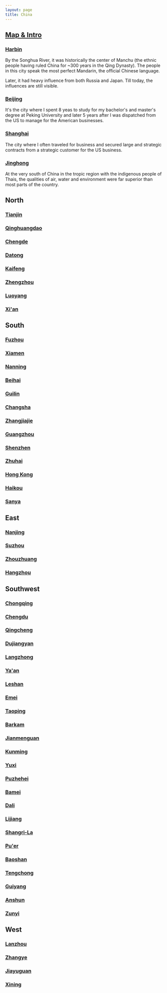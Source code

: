 ```yaml
---
layout: page
title: China
---
```


## [Map & Intro](https://goo.gl/maps/vTUQtzAE24vrnWG78)

### [Harbin](https://goo.gl/maps/RgSLbvTJa23sWhqx9)
By the Songhua River, it was historically the center of Manchu (the ethnic people having ruled China for ~300 years in the Qing Dynasty).  The people in this city speak the most perfect Mandarin, the official Chinese language.  

Later, it had heavy influence from both Russia and Japan.  Till today, the influences are still visible.

### [Beijing](https://goo.gl/maps/VaVb1NvrPwfKGX2K9)
It's the city where I spent 8 yeas to study for my bachelor's and master's degree at Peking University and later 5 years after I was dispatched from the US to manage for the American businesses.

### [Shanghai](https://goo.gl/maps/WnCxsjRFqfQrLah17)
The city where I often traveled for business and secured large and strategic contracts from a strategic customer for the US business.

### [Jinghong](https://goo.gl/maps/HA2DErZYrgFQkRHTA)
At the very south of China in the tropic region with the indigenous people of Thais, the qualities of air, water and environment were far superior than most parts of the country.

## North

### [Tianjin](https://goo.gl/maps/wnzAQjTSXXbTAcUR7)

### [Qinghuangdao](https://goo.gl/maps/XCH8M1EL77CaiAAp9)

### [Chengde](https://goo.gl/maps/f6mkmRccUo5o9xmP8)

### [Datong](https://goo.gl/maps/TG4EPaQYh3jrr1Bn9)

### [Kaifeng](https://goo.gl/maps/AFtFjiAiDitjLkNz8)

### [Zhengzhou](https://goo.gl/maps/p4mRFHESNUufqswd8)

### [Luoyang](https://goo.gl/maps/9rehD2vbrw3RgQxd6)

### [Xi'an](https://goo.gl/maps/u1ym5ci7GWVsV8kE9)


## South

### [Fuzhou](https://goo.gl/maps/tCJahd6VJdXgxK2W7)

### [Xiamen](https://goo.gl/maps/S69QekThpiUhE82P8)

### [Nanning](https://goo.gl/maps/2RNyPzQkMnDKmqd79)

### [Beihai](https://goo.gl/maps/4hT4AbwCzzsBt9Y46)

### [Guilin](https://goo.gl/maps/zmbTooFuGqwSLHk99)

### [Changsha](https://goo.gl/maps/hCQSJ4kxBT2pTM5v9)

### [Zhangjiajie](https://goo.gl/maps/ccBjpSjjRJbjZ1AX9)

### [Guangzhou](https://goo.gl/maps/quHNUHZQdu7WJygB7)

### [Shenzhen](https://goo.gl/maps/Rx6cVPJjv7hrDmsv5)

### [Zhuhai](https://goo.gl/maps/9cjxdQtEhnRBEtx19)

### [Hong Kong](https://goo.gl/maps/S9AENPW9Dy4zY7rt7)

### [Haikou](https://goo.gl/maps/kdDzbZCY2RSjaHaq5)

### [Sanya](https://goo.gl/maps/xAQoyxY4rMgdMr9u5)


## East

### [Nanjing](https://goo.gl/maps/3YQEks9mdxHDWqu9A)

### [Suzhou](https://goo.gl/maps/oeGDKYaycnsW8AEJ9)

### [Zhouzhuang](https://goo.gl/maps/cuorL4JTAB4zgtS6A)

### [Hangzhou](https://goo.gl/maps/e8fC97LdFDAfWQF27)


## Southwest

### [Chongqing](https://goo.gl/maps/JR7meF6zrEy6pCy8A)

### [Chengdu](https://goo.gl/maps/pvVnMvQDUfd2mgSaA)

### [Qingcheng](https://goo.gl/maps/uGEux1eXaNUSx9Xw5)

### [Dujiangyan](https://goo.gl/maps/8x2U86mCPrJj9LWCA)

### [Langzhong](https://goo.gl/maps/w5GWZpBLZhBRxEKq9)

### [Ya'an](https://goo.gl/maps/6EbZJhKBdz8pHr7S6)

### [Leshan](https://goo.gl/maps/sqJvdDMBA7kNRVydA)

### [Emei](https://goo.gl/maps/7kn7hPKuwXWKAN8k7)

### [Taoping](https://goo.gl/maps/VXGTA8WRevQZL92R8)

### [Barkam](https://goo.gl/maps/LFyM2HRE3Vw8zbp17)

### [Jianmenguan](https://goo.gl/maps/zpacoT2UaVZ9vZRF6)

### [Kunming](https://goo.gl/maps/xVdMU5BrbKib64De9)

### [Yuxi](https://goo.gl/maps/AiYe6mJVNYrn6AYu6)

### [Puzhehei](https://goo.gl/maps/Jrg8ZTygSza3nfKQ7)

### [Bamei](https://goo.gl/maps/C4mGoUA1H7pFRAhz9)

### [Dali](https://goo.gl/maps/TArRs9kkDibaACwk9)

### [Lijiang](https://goo.gl/maps/2jae8xoWUT87KN156)

### [Shangri-La](https://goo.gl/maps/q4kyZX6eRHpLfHr27)

### [Pu'er](https://goo.gl/maps/4vStAe7fkfR6esT57)

### [Baoshan](https://goo.gl/maps/4hFeG8sTGqy66FCR6)

### [Tengchong](https://goo.gl/maps/o1MhNo6opHQnKXzK7)

### [Guiyang](https://goo.gl/maps/NtG7QMu7kSpovjRk7)

### [Anshun](https://goo.gl/maps/9eNB2ZjV5MG3jXeB7)

### [Zunyi](https://goo.gl/maps/eWnxDkPPn2dwQP1N7)


## West

### [Lanzhou](https://goo.gl/maps/naLTYWNggRT6uUy47)

### [Zhangye](https://goo.gl/maps/NVGe1FjxLmWAf9wUA)

### [Jiayuguan](https://goo.gl/maps/T7jkFgTviAuR9XeLA)

### [Xining](https://goo.gl/maps/8MRPjLNQUzSzbMjL7)


